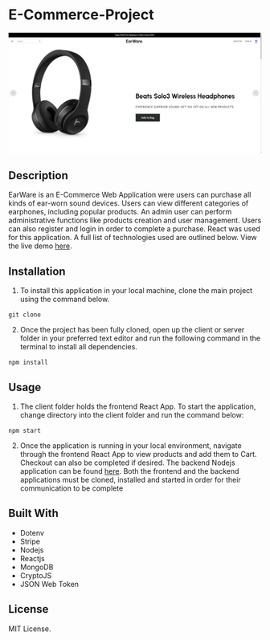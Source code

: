 # E-Commerce-Project
![Site Image](public/assets/images/siteImage.png)


## Description
EarWare is an E-Commerce Web Application were users can purchase all kinds of ear-worn sound devices. Users can view different categories of earphones, including popular products. An admin user can perform administrative functions like products creation and user management. Users can also register and login in order to complete a purchase. React was used for this application. A full list of technologies used are outlined below. View the live demo [here](https://sweet-dragon-9c8740.netlify.app/).


## Installation

1. To install this application in your local machine, clone the main project using the command below.

```
git clone
```

2. Once the project has been fully cloned, open up the client or server folder in your preferred text editor and run the following command in the terminal to install all dependencies.

```
npm install
```

## Usage

1. The client folder holds the frontend React App. To start the application, change directory into the client folder and run the command below:

```
npm start
```

2. Once the application is running in your local environment, navigate through the frontend React App to view products and add them to Cart. Checkout can also be completed if desired. The backend Nodejs application can be found [here](https://github.com/Emman77240/E-Commerce-Project/tree/main/server). Both the frontend and the backend applications must be cloned, installed and started in order for their communication to be complete


## Built With

- Dotenv
- Stripe
- Nodejs
- Reactjs
- MongoDB
- CryptoJS
- JSON Web Token


## License

MIT License.
